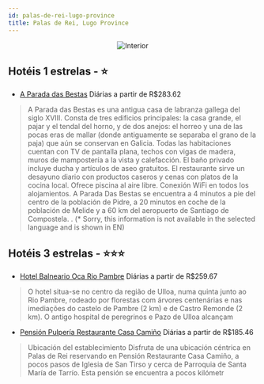 ```yaml
---
id: palas-de-rei-lugo-province
title: Palas de Rei, Lugo Province
---
```


<center><img src="http://cdnh.octanio.com/photos/21/213037_1.jpg" alt="Interior" /></center>


## Hotéis 1 estrelas - ⭐️

-    [A Parada das Bestas](https://www.hurb.com/hoteis/palas-de-rei/a-parada-das-bestas-JNP-JP522977?cmp=18055) Diárias a partir de R$283.62
   > A Parada das Bestas es una antigua casa de labranza gallega del siglo XVIII. Consta de tres edificios principales: la casa grande, el pajar y el tendal del horno, y de dos anejos: el horreo y una de las pocas eras de mallar (donde antiguamente se separaba el grano de la paja) que aún se conservan en Galicia. 
Todas las habitaciones cuentan con TV de pantalla plana, techos con vigas de madera, muros de mampostería a la vista y calefacción. El baño privado incluye ducha y artículos de aseo gratuitos. El restaurante sirve un desayuno diario con productos caseros y cenas con platos de la cocina local.
Ofrece piscina al aire libre. Conexión WiFi en todos los alojamientos. 
A Parada Das Bestas se encuentra a 4 minutos a pie del centro de la población de Pidre, a 20 minutos en coche de la población de Melide y a 60 km del aeropuerto de Santiago de Compostela. . (* Sorry, this information is not available in the selected language and is shown in EN) 

## Hotéis 3 estrelas - ⭐️⭐️⭐️

-    [Hotel Balneario Oca Rio Pambre](https://www.hurb.com/hoteis/palas-de-rei/hotel-balneario-oca-rio-pambre-JNP-JP366095?cmp=18055) Diárias a partir de R$259.67
   > O hotel situa-se no centro da região de Ulloa, numa quinta junto ao Rio Pambre, rodeado por florestas com árvores centenárias e nas imediações do castelo de Pambre (2 km) e de Castro Remonde (2 km). O antigo hospital de peregrinos e Pazo de Ulloa alcançam
-    [Pensión Pulpería Restaurante Casa Camiño](https://www.hurb.com/hoteis/palas-de-rei/pension-pulperia-restaurante-casa-camino-JNP-JP938359?cmp=18055) Diárias a partir de R$185.46
   > Ubicación del establecimiento Disfruta de una ubicación céntrica en Palas de Rei reservando en Pensión Restaurante Casa Camiño, a pocos pasos de Iglesia de San Tirso y cerca de Parroquia de Santa María de Tarrío. Esta pensión se encuentra a pocos kilómetr
